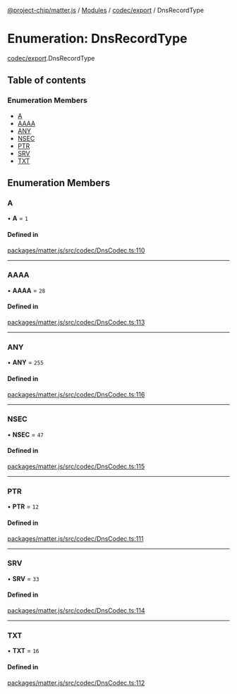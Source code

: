 [@project-chip/matter.js](../README.md) / [Modules](../modules.md) / [codec/export](../modules/codec_export.md) / DnsRecordType

# Enumeration: DnsRecordType

[codec/export](../modules/codec_export.md).DnsRecordType

## Table of contents

### Enumeration Members

- [A](codec_export.DnsRecordType.md#a)
- [AAAA](codec_export.DnsRecordType.md#aaaa)
- [ANY](codec_export.DnsRecordType.md#any)
- [NSEC](codec_export.DnsRecordType.md#nsec)
- [PTR](codec_export.DnsRecordType.md#ptr)
- [SRV](codec_export.DnsRecordType.md#srv)
- [TXT](codec_export.DnsRecordType.md#txt)

## Enumeration Members

### A

• **A** = ``1``

#### Defined in

[packages/matter.js/src/codec/DnsCodec.ts:110](https://github.com/project-chip/matter.js/blob/6d3b6a5d957d88a9231d6ecab4bb41f8133112be/packages/matter.js/src/codec/DnsCodec.ts#L110)

___

### AAAA

• **AAAA** = ``28``

#### Defined in

[packages/matter.js/src/codec/DnsCodec.ts:113](https://github.com/project-chip/matter.js/blob/6d3b6a5d957d88a9231d6ecab4bb41f8133112be/packages/matter.js/src/codec/DnsCodec.ts#L113)

___

### ANY

• **ANY** = ``255``

#### Defined in

[packages/matter.js/src/codec/DnsCodec.ts:116](https://github.com/project-chip/matter.js/blob/6d3b6a5d957d88a9231d6ecab4bb41f8133112be/packages/matter.js/src/codec/DnsCodec.ts#L116)

___

### NSEC

• **NSEC** = ``47``

#### Defined in

[packages/matter.js/src/codec/DnsCodec.ts:115](https://github.com/project-chip/matter.js/blob/6d3b6a5d957d88a9231d6ecab4bb41f8133112be/packages/matter.js/src/codec/DnsCodec.ts#L115)

___

### PTR

• **PTR** = ``12``

#### Defined in

[packages/matter.js/src/codec/DnsCodec.ts:111](https://github.com/project-chip/matter.js/blob/6d3b6a5d957d88a9231d6ecab4bb41f8133112be/packages/matter.js/src/codec/DnsCodec.ts#L111)

___

### SRV

• **SRV** = ``33``

#### Defined in

[packages/matter.js/src/codec/DnsCodec.ts:114](https://github.com/project-chip/matter.js/blob/6d3b6a5d957d88a9231d6ecab4bb41f8133112be/packages/matter.js/src/codec/DnsCodec.ts#L114)

___

### TXT

• **TXT** = ``16``

#### Defined in

[packages/matter.js/src/codec/DnsCodec.ts:112](https://github.com/project-chip/matter.js/blob/6d3b6a5d957d88a9231d6ecab4bb41f8133112be/packages/matter.js/src/codec/DnsCodec.ts#L112)
